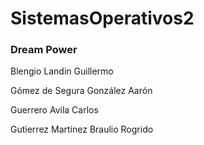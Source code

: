 # SistemasOperativos2
### Dream Power

Blengio Landin Guillermo

Gómez de Segura González Aarón

Guerrero Avila Carlos

Gutierrez Martínez Braulio Rogrido
